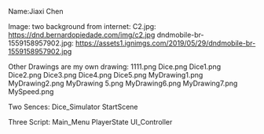 Name:Jiaxi Chen

Image:
two background from internet:
C2.jpg:
    https://dnd.bernardopiedade.com/img/c2.jpg
dndmobile-br-1559158957902.jpg: 
https://assets1.ignimgs.com/2019/05/29/dndmobile-br-1559158957902.jpg

Other Drawings are my own drawing:
1111.png
Dice.png
Dice1.png
Dice2.png
Dice3.png
Dice4.png
Dice5.png
MyDrawing1.png
MyDrawing2.png
MyDrawing 5.png
MyDrawing6.png
MyDrawing7.png
MySpeed.png

Two Sences:
Dice_Simulator
StartScene

Three Script:
Main_Menu
PlayerState
UI_Controller
